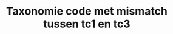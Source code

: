---
title: 43. Taxonomie code met mismatch tussen tc1 en tc3
taxonomie: ['ib-19.2.Alleen-Niveau-Twee.OI']
tags:

---